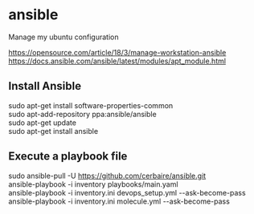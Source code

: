 # ansible

Manage my ubuntu configuration

https://opensource.com/article/18/3/manage-workstation-ansible
https://docs.ansible.com/ansible/latest/modules/apt_module.html

## Install Ansible
sudo apt-get install software-properties-common  
sudo apt-add-repository ppa:ansible/ansible  
sudo apt-get update  
sudo apt-get install ansible  

## Execute a playbook file
sudo ansible-pull -U https://github.com/cerbaire/ansible.git  
ansible-playbook -i inventory playbooks/main.yaml  
ansible-playbook -i inventory.ini devops_setup.yml --ask-become-pass  
ansible-playbook -i inventory.ini molecule.yml --ask-become-pass
